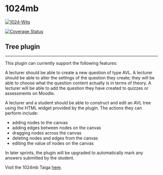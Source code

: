 # 1024mb
[![1024-Wits](https://circleci.com/gh/1024mb-Wits/moodle_plugin/tree/AVL_widget.svg?style=shield&circle-token=bcc0c991b58c4207ef061a9a5ee69ce3fdfa36bb)](https://app.circleci.com/pipelines/gh/1024mb-Wits/moodle_plugin?branch=AVL_widget)


[![Coverage Status](https://coveralls.io/repos/github/1024mb-Wits/moodle_plugin/badge.svg?branch=AVL_widget)](https://coveralls.io/github/1024mb-Wits/moodle_plugin?branch=AVL_widget)

## Tree plugin

****

This plugin can currently support the following features: 

A lecturer should be able to create a new question of type AVL.
A lecturer should be able to alter the settings of the question they create; they will be able to choose what the question content actually is in terms of theory.
A lecturer will be able to add the question they have created to quizzes or assessments on Moodle.

A lecturer and a student should be able to construct and edit an AVL tree using the HTML widget provided by the plugin. The actions they can perform include:

* adding nodes to the canvas
* adding edges between nodes on the canvas
* dragging nodes across the canvas
* deleting nodes and edges from the canvas
* editing the value of nodes on the canvas


In later sprints, the plugin will be upgraded to automatically mark any answers submitted by the student.

Visit the 1024mb Taiga [here](https://tree.taiga.io/project/rebekahvw-moodle-plugin-for-automated-assessment-in-data-structures/backlog).
